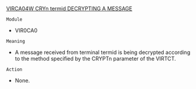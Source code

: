 [VIRCA04W CRYn termid DECRYPTING A MESSAGE](https://virtel.readthedocs.io/en/latest/manuals/virtel/Virtel459MG/messages.html?highlight=VIRCA04W#VIRCA04W)

`Module`
- VIR0CA0

`Meaning`
- A message received from terminal termid is being decrypted according to the method specified by the CRYPTn parameter of the VIRTCT.

`Action`
- None.
